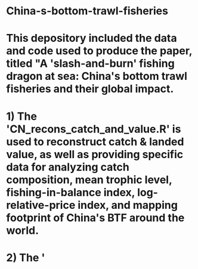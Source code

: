 # China-s-bottom-trawl-fisheries
# This depository included the data and code used to produce the paper, titled "A 'slash-and-burn' fishing dragon at sea: China's bottom trawl fisheries and their global impact.
# 1) The 'CN_recons_catch_and_value.R' is used to reconstruct catch & landed value, as well as providing specific data for analyzing catch composition, mean trophic level, fishing-in-balance index, log-relative-price index, and mapping footprint of China's BTF around the world.
# 2) The '

